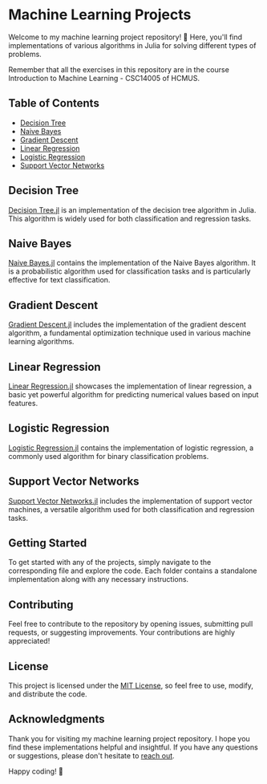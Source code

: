 # Machine Learning Projects

Welcome to my machine learning project repository! 🚀 Here, you'll find implementations of various algorithms in Julia for solving different types of problems.

Remember that all the exercises in this repository are in the course Introduction to Machine Learning - CSC14005 of HCMUS.

## Table of Contents

- [Decision Tree](#decision-tree)
- [Naive Bayes](#naive-bayes)
- [Gradient Descent](#gradient-descent)
- [Linear Regression](#linear-regression)
- [Logistic Regression](#logistic-regression)
- [Support Vector Networks](#support-vector-networks)

## Decision Tree

[Decision Tree.jl](Decision%20Tree.jl) is an implementation of the decision tree algorithm in Julia. This algorithm is widely used for both classification and regression tasks.

## Naive Bayes

[Naive Bayes.jl](Naive%20Bayes.jl) contains the implementation of the Naive Bayes algorithm. It is a probabilistic algorithm used for classification tasks and is particularly effective for text classification.

## Gradient Descent

[Gradient Descent.jl](Gradient%20Descent.jl) includes the implementation of the gradient descent algorithm, a fundamental optimization technique used in various machine learning algorithms.

## Linear Regression

[Linear Regression.jl](Linear%20Regression.jl) showcases the implementation of linear regression, a basic yet powerful algorithm for predicting numerical values based on input features.

## Logistic Regression

[Logistic Regression.jl](Logistic%20Regression.jl) contains the implementation of logistic regression, a commonly used algorithm for binary classification problems.

## Support Vector Networks

[Support Vector Networks.jl](Support%20Vector%20Networks.jl) includes the implementation of support vector machines, a versatile algorithm used for both classification and regression tasks.

## Getting Started

To get started with any of the projects, simply navigate to the corresponding file and explore the code. Each folder contains a standalone implementation along with any necessary instructions.

## Contributing

Feel free to contribute to the repository by opening issues, submitting pull requests, or suggesting improvements. Your contributions are highly appreciated!

## License

This project is licensed under the [MIT License](LICENSE), so feel free to use, modify, and distribute the code.

## Acknowledgments

Thank you for visiting my machine learning project repository. I hope you find these implementations helpful and insightful. If you have any questions or suggestions, please don't hesitate to [reach out](mailto:vovanhoang19022002@gmail.com).

Happy coding! 🚀
